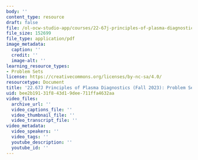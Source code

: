 ```yaml
---
body: ''
content_type: resource
draft: false
file: /ol-ocw-studio-app/courses/22-67j-principles-of-plasma-diagnostics-fall-2023/mit22_67j_f23_pset2.pdf
file_size: 152699
file_type: application/pdf
image_metadata:
  caption: ''
  credit: ''
  image-alt: ''
learning_resource_types:
- Problem Sets
license: https://creativecommons.org/licenses/by-nc-sa/4.0/
resourcetype: Document
title: '22.67J Principles of Plasma Diagnostics (Fall 2023): Problem Set 2'
uid: bee2b191-31f8-43d1-9dee-711ffa4632aa
video_files:
  archive_url: ''
  video_captions_file: ''
  video_thumbnail_file: ''
  video_transcript_file: ''
video_metadata:
  video_speakers: ''
  video_tags: ''
  youtube_description: ''
  youtube_id: ''
---
```

